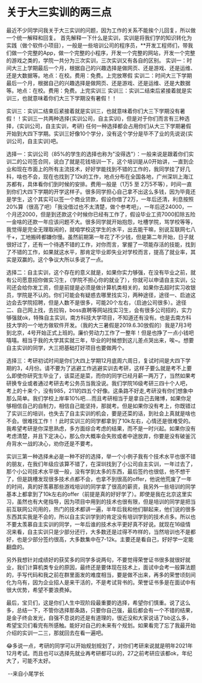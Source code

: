 # 关于大三实训的两三点

最近不少同学问我关于大三实训的问题，因为工作的关系不能挨个儿回复，所以做一个统一解释和回复。
首先解释一下什么是实训，实训是将我们学的知识转化为实践（做个软件小项目），一般是一些培训公司的程序员，**开发工程师们，带我们做一个完整的App，做一个完整的小程序，开发一个完整的网站，开发一个完整的游戏之类的，学院一共分为三次实训，三次实训又有各自的区别。
实训一：时间大三上学期最后一个月，根据自己的兴趣选择是做网页、还是游戏、还是运维、还是大数据等。地点：在校。费用：免费。上完放寒假
实训二：时间大三下学期最后一个月，根据自己的兴趣选择是做网页、还是游戏、还是运维、还是大数据等。地点：在校。费用：免费。上完实训三
实训三：实训二结束后紧接着就是实训三，也就意味着你们大三下学期没有暑假！！


实训三：实训二结束后紧接着就是实训三，也就意味着你们大三下学期没有暑假！！实训三一共两种选择{实训公司，自主实训}，但是对于你们而言有三种选择，{实训公司，自主实训，考研} 任何一种选择都会占用你们从大三下学期暑假开始到大四下学期。实训三好像10个学分，没有这个学分是毕不了业的先说说{实训公司，自主实训}吧。

选择一：实训公司（85%的学生的选择也称为"没得选"）：一般来说是跟着你们实训二的公司签合同，说白了就是花钱培训一下，这个培训是从0开始讲，一直到企业和现在市面上的所有主流技术，好好学能找到不错的工作的，我同学挂了好几科，啥也不会，现在也找到了12k的工作，地点分布在全国各地，广州深圳上海江苏都有，具体看你们到时候的安排。费用一般是（1万5 至 2万5不等），时间一直到你们大四下学期的开学这样子。很多同学担心自己拿不出这么多钱，因为毕竟还是学生，这个其实可以签一个商业贷款，假设你借了2万，一年后还清，利息按照20%算（很高了吧）「我没借过也不太清楚，做个参考吧」，一年后还24000，一个月还2000，但是到还款这个时候你已经有工作了，假设毕业工资7000扣除五险一金啥的还款一年应该问题不大。很多同学就开始抱怨，吐槽学院，骂学校等等，我觉得是完全无理取闹的，就咱学校这学生的水平，出去能干嘛，别说互联网七八千+，工地搬砖都嫌你慢。虽然前期第一年花了不少钱，但是第二年开始，日子就很好过了，还有一个待遇不错的工作，对你而言，掌握了一项能存活的技能，找到了不错的工作，如果就这水平，那肯定毕业即失业对学校而言，提高了就业率，其实是双赢的。这个争议大所以多说了一点。

选择二：自主实训，这个存在的意义就是，如果你实力够强，在没有毕业之前，就有公司愿意招你做实习生，（学院不担心你的就业了），你就可以申请自主实训，公司还会给你发工资，但是前提是必须是做计算机类相关的，如果你去超时实习收银员，学院是不认的。你们可能会有疑惑去哪里找实习，两种途径，途径一、启迪这边会去学院招聘，但是人数不是很多，可能20个左右，（启迪公司很多）。途径二、自己网上找，去拉钩，boss直聘等网站找实习生，会有很多公司招的，实力够强就ok，特殊自主实训，南方科技大学项目，不知道还有没有。也是去南方科技大学的一个地方做软件开发。（我的大三暑假是2019.6.30放假的）我是7月3号到北京，4号开始正式上班的。廉价劳动力工作了一整年！但是也挣了一点小钱吧嘻嘻。相当于我的大学其实就三年，毕业的时候想到这儿差点哭出来，唉~。想要自主实训的同学，大三把基础打好项目也要做两个。

选择三：考研初试时间是你们大四上学期12月底周六周日，复试时间是大四下学期的3，4月份。请不要为了逃避工作逃避实训去考研，这样子要么就是考不上要么即使你研究生毕业了，该菜还是菜，而你的同学已经月薪一两万了，当然如果考研换专业或者通过考研去考公务员当我没说。我们学院16级考研三四十个人吧，考上的十来个，没有985，211的四五个好像。这条路不好走,考研没有你们想象中那么简单。我们学校上岸率10%吧....而且考研相当于是拿自己去赌博，如果你足够相信自己的自制力，相信自己能坚持，那就考。但是如果你没有考上，你既错过了实训三的培训，也失去了自主实训的机会，要是还菜的话，到社会上真就是啥也不会。很难找工作！！此时实训三的同学都拿到了10k左右，心情还是很难受的。我希望考研是你深思熟虑，多方面综合考虑的结果，而不是一时兴起。如果你没有考虑清楚，并且下定决心，那么你大概率会失败或者中途放弃，你要是没有破釜沉舟背水一战的决心，劝你还是不要考。

实训三第一种选择未必是一种不好的选择，举一个小例子我有个技术水平也很不错的朋友，在我们年级应该算不错了，在深圳找到了小公司自主实训，一年过去了，那个小公司技术水平很一般，没有学到太多的东西，最后签约也很低，他不想干了，但是跳槽发现很多技术点都不会，也拿不到很高的offer，他说他荒废了一年的时间，真的好羡慕那些游戏培训的同学拿了很高的薪资，我另外一些培训的同学基本上都拿到了10k左右的offer（前提是真的好好学了）。即使是我在北京这里实习，虽然也有大佬指导，因为项目中用到的技术也很有限，但是培训的同学是把当前互联网公司用的，热门的技术都讲一遍，半年后我和他们聊起来，他们说的很多东西其实我是不会的，所以自主实训学到的肯定没有培训学到的技术点多。所以也不要太羡慕自主实训的同学，一年后谁的技术水平更好真不好说。就现在16级情况来看，自主实训只是少部分还行，大多数还是过得不咋样的，当然培训也不是都好，也是少部分签约很高，大多数集中在7-12k。主要还是看自己，好好学一定能翻盘的。

另外我想针对成绩好的获奖多的同学多说两句，不要觉得荣誉证书很多就很好就业，我们计算机类专业的原因，最终还是要体现在技术上，面试中会考一般算法题的，手写代码和我之前在群里面发的难度相当，要是做不出来，再多的荣誉顷刻间化为乌有，因为企业招人是来干活的，不是考试背书的。荣誉证书多是在面试中有很大优势，希望不要浪费掉。

最后，宝贝们，这是你们人生中现阶段最重要的选择，希望你们慎重。说了这么多，总结一下，不管你选择那条路，只要你自己强，最后都会有一个不错的结果，是金子终会发光，自强不息说的还是有道理的，很近没和大家说话了bb这么多，希望宝贝们看完有所感触。能好对自己的未来有个规划。如果看完了忘了我最开始介绍的实训一二三，那就回去在看一遍吧。

😂多说一点，考研的同学可以开始规划规划了，对你们考研来说就是明年2021年12月考试。而且也可以选择先就业再考研都可以的，27之前考研应该都ok，年纪大了，可能不太好。

​                         													--来自小尾学长